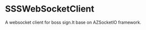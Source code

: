 SSSWebSocketClient
==================

A websocket client for boss sign.It base on AZSocketIO framework.
